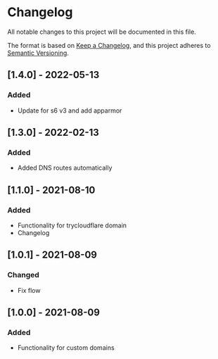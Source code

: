 # Changelog

All notable changes to this project will be documented in this file.

The format is based on [Keep a Changelog][keepachangelog],
and this project adheres to [Semantic Versioning][semver].

## [1.4.0] - 2022-05-13

### Added

- Update for s6 v3 and add apparmor

## [1.3.0] - 2022-02-13

### Added

- Added DNS routes automatically

## [1.1.0] - 2021-08-10

### Added

- Functionality for trycloudflare domain
- Changelog

## [1.0.1] - 2021-08-09

### Changed

- Fix flow

## [1.0.0] - 2021-08-09

### Added

- Functionality for custom domains

[semver]: https://semver.org/spec/v2.0.0.html
[keepachangelog]: https://keepachangelog.com/en/1.0.0/
